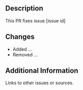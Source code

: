 ## Description

This PR fixes issue [issue id]

## Changes

* Added ...
* Removed ...

## Additional Information

Links to other issues or sources.
